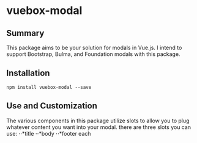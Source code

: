 # vuebox-modal
## Summary

This package aims to be your solution for modals in Vue.js. I intend to support Bootstrap, Bulma, and Foundation modals with this package.

## Installation

`npm install vuebox-modal --save`

## Use and Customization

The various components in this package utilize slots to allow you to plug whatever content you want into your modal.  there are three slots you can use:
⋅⋅*title
⋅⋅*body
⋅⋅*footer
each 
